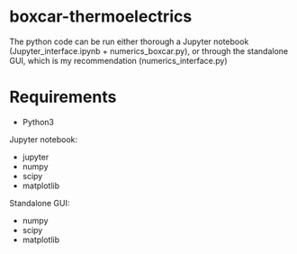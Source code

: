# boxcar-thermoelectrics

The python code can be run either thorough a Jupyter notebook (Jupyter_interface.ipynb  +  numerics_boxcar.py), or through the standalone GUI, which is my recommendation (numerics_interface.py)

# Requirements

- Python3

Jupyter notebook:

- jupyter
- numpy
- scipy
- matplotlib

Standalone GUI:

- numpy
- scipy
- matplotlib
